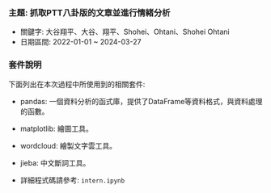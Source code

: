 ### 主題: 抓取PTT八卦版的文章並進行情緒分析
- 關鍵字: 大谷翔平、大谷、翔平、Shohei、Ohtani、Shohei Ohtani
- 日期區間: 2022-01-01 ~ 2024-03-27
### 套件說明
下面列出在本次過程中所使用到的相關套件:
- pandas: 一個資料分析的函式庫，提供了DataFrame等資料格式，與資料處理的函數。
- matplotlib: 繪圖工具。
- wordcloud: 繪製文字雲工具。
- jieba: 中文斷詞工具。

- 詳細程式碼請參考: ```intern.ipynb```
